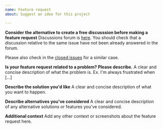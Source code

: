 ```yaml
---
name: Feature request
about: Suggest an idea for this project

---
```


**Consider the alternative to create a free discusssion before making a feature request**
Discussions forum is [here](https://github.com/jmcollin78/versatile_thermostat/discussions).
You should check that a discussion relative to the same issue have not been already answered in the forum.

Please also check in the [closed issues](https://github.com/jmcollin78/versatile_thermostat/issues) for a similar case.

**Is your feature request related to a problem? Please describe.**
A clear and concise description of what the problem is. Ex. I'm always frustrated when [...]

**Describe the solution you'd like**
A clear and concise description of what you want to happen.

**Describe alternatives you've considered**
A clear and concise description of any alternative solutions or features you've considered.

**Additional context**
Add any other context or screenshots about the feature request here.